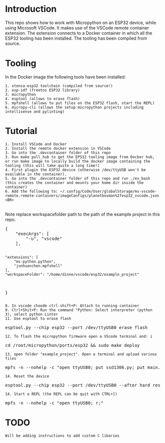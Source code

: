 # Introduction

This repo shows how to work with Micropython on an ESP32 device, while using Microsoft VSCode. It makes use of the VSCode remote container extension. The extension connects to a Docker container in which all the ESP32 tooling has been installed. The tooling has been compiled from source.

# Tooling

In the Docker image the following tools have been installed:

    1. xtensa-esp32 toolchain (compiled from source!)
    2. esp-idf (freetos ESP32 library)    
    3. micropython
    4. esptool (allows to erase flash)
    5. mpfshell (allows to put files on the ESP32 flash, start the REPL)
    6. micropy-cli (allows the setup micropython projects including intellisense and pylinting)



# Tutorial

    1. Install VSCode and Docker
    2. Install the remote docker extension in VSCode
    3. Go into the .devcontainer folder of this repo
    3. Run make pull_hub to get the EPS32 tooling image from Docker hub, or run make image to locally build the docker image containing the tooling (this will take quite a long time!)
    4. First plugin the ESP32 device (otherwise /dev/ttyUSB won't be available in the container).
    5. Go into the .devcontainer folder of this repo and run ./ex_bash (this creates the container and mounts your home dir inside the container)
    6. Add the following to: ~/.config/Code/User/globalStorage/ms-vscode-remote.remote-containers/imageConfigs/planetbosman%2fesp32_vscode.json <BR>
<BR>
    Note replace workspacefolder path to the path of the example project in this repo.
<BR>
<pre>
{
    "execArgs": [
        "-u", "vscode"
    ],

    "extensions": [
        "ms-python.python",
        "junhuanchen.mpfshell"
    ],
    "workspaceFolder": "/home/dinne/vscode/esp32/example_project"
}
</pre>


    8. In vscode choode ctrl-shift+P: Attach to running container
    9. Ctrl+Shit+P: Run the command "Python: Select interpreter (python 3), select python Linter
    11. Use esptool to erase flash

<pre>
esptool.py --chip esp32 --port /dev/ttyUSB0 erase_flash
</pre>

    12. To flash the micropython firmware open a VScode terminal and: i

<pre>
cd /root/micropython/ports/esp32 && sudo make deploy
</pre>

    13. open folder "example_project". Open a terminal and upload various files

<pre>
mpfs -n --nohelp -c "open ttyUSB0; put ssd1306.py; put main.py;"
</pre>

    14. Reset the device

<pre>
esptool.py --chip esp32 --port /dev/ttyUSB0 --after hard_reset chip_id
</pre>

    14. Start a REPL (the REPL can be quit with CTRL+]) 

<pre>
mpfs -n --nohelp -c "open ttyUSB0; r;"
</pre>

# TODO
    
    Will be adding instructions to add custom C libaries 




